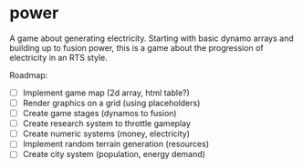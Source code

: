 # power

A game about generating electricity. Starting with basic dynamo arrays and building up to fusion power, this is a game about the progression of electricity in an RTS style.

Roadmap:
- [ ] Implement game map (2d array, html table?)
- [ ] Render graphics on a grid (using placeholders)
- [ ] Create game stages (dynamos to fusion)
- [ ] Create research system to throttle gameplay
- [ ] Create numeric systems (money, electricity)
- [ ] Implement random terrain generation (resources)
- [ ] Create city system (population, energy demand)